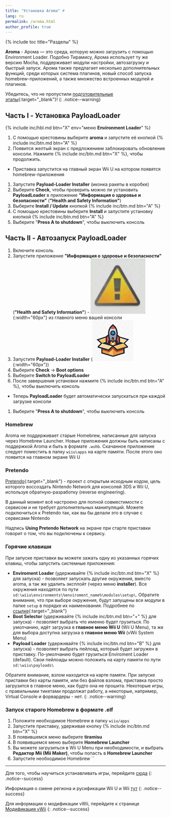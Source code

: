 ```yaml
---
title: "Установка Aroma" #
lang: ru
permalink: /aroma.html
author_profile: true
---
```


{% include toc title="Разделы" %}

**Aroma** - Арома — это среда, которую можно загрузить с помощью Environment Loader. Подобно Тирамису, Арома использует ту же версию Mocha, поддерживает модули настройки, автозагрузку и быстрый запуск. Арома также предлагает несколько дополнительных функций, среди которых система плагинов, новый способ запуска homebrew-приложений, а также множество встроенных модулей и плагинов.

Убедитесь, что не пропустили [подготовительные этапы](get-started){:target="_blank"}!
{: .notice--warning}

## Часть I - Установка PayloadLoader

{% include inc/hbl.md btn="X" env="меню **Environment Loader**" %}
1. С помощью крестовины выберите **aroma** и запустите её кнопкой {% include inc/btn.md btn="A" %}
1. Появится желтый экран с предложением заблокировать обновление консоли. Нажмите {% include inc/btn.md btn="X" %}, чтобы продолжить. 
  * Приставка запустится на главный экран Wii U на котором появятся homebrew-приложения
1. Запустите **Payload-Loader Installer** (иконка ракеты в коробке)
1. Выберите **Check**, чтобы проверить можно ли установить **PayloadLoader** в приложение **"Информация о здоровье и безопасности"** (**"Health and Safety Information"**)
1. Выберите **Install / Update** кнопкой {% include inc/btn.md btn="A" %}
1. С помощью крестовины выберите **Install** и запустите установку кнопкой {% include inc/btn.md btn="A" %} 
1. Выберите "**Press A to shutdown**", чтобы выключить консоль

## Часть II - Автозапуск PayloadLoader

1. Включите консоль
1. Запустите приложение **"Информация о здоровье и безопасности"** (**"Health and Safety Information"**) - ![](/images/apps/hs.png){:width="60px"} из главного меню вашей консоли
1. Запустите **Payload-Loader Installer** (![](/images/apps/payload-loader.png){:width="60px"})
1. Выберите **Check** -> **Boot options**
1. Выберите **Switch to PayloadLoader**
1. После завершения установки нажмите {% include inc/btn.md btn="A" %}, чтобы выключить консоль
  * Теперь **PayloadLoader** будет автоматически запускаться при каждой загрузке консоли
1. Выберите "**Press A to shutdown**", чтобы выключить консоль

### Homebrew 

Aroma не поддерживает старые Homebrew, написанные для запуска через Homebrew Launcher. Новые приложения должны быть написаны с поддержкой Aroma и быть в формате `.wuhb`. Скачанное приложение следует поместить в папку `wiiu\apps` на карте памяти. После этого оно появится на главном экране Wii U 

### Pretendo

[Pretendo](https://pretendo.network/){:target="_blank"} - проект с открытым исходным кодом, цель которого воссоздать Nintendo Network для консолей 3DS и Wii U, используя обратную-разработку (reverse engineering).

В данный момент всё настроено для полной совместимости с сервисом и не требует дополнительных манипуляций. Можете подключиться к Pretendo так, как вы бы делали это в случае с сервисами Nintendo 

Надпись **Using Pretendo Network** на экране при старте приставки говорит о том, что вы подключены к сервису.

### Горячие клавиши

При запуске приставки вы можете зажать одну из указанных горячих клавиш, чтобы запустить системные приложения:

* **Enviroment Loader** (удерживайте {% include inc/btn.md btn="X" %} для запуска) - позволяет запускать другие окружения, вместо aroma, а так же удалить эксплойт (через меню **installer**). Все окружения находятся по пути `sd:\wiiu\environments\%enviroment_name%\modules\setup\`. Обратите внимание, что при выборе окружения, будут запущены все модули в папке `setup` в порядке их наименования. Подробнее по [ссылке](https://gbatemp.net/threads/release-environment-loader.605382/){:target="_blank"}
* **Boot Selector** (удерживайте {% include inc/btn.md btn="+" %} для запуска) - позволяет выбрать что именно будет грузиться. По умолчанию, идёт загрузка в **главное меню Wii U** (Wii U Menu), та же для выбора доступна загрузка в **главное меню Wii** (vWii System Menu)
* **Payload Loader** (удерживайте {% include inc/btn.md btn="B" %} для запуска) - позволяет выбрать пейлоад, который будет загружен в приставку. По-умолчанию будет грузиться Enviroment Loader (default). Свои пейлоады можно положить на карту памяти по пути `sd:\wiiu\payloads\`

Обратите внимание, взлом находится на карте памяти. При запуске приставки без карты памяти, или без файлов взлома, приставка просто загрузится в главное меню, как будто она не прошита. Некоторые игры, с правильными тикетами продолжат работу, а некоторые, например, Virtual Console и форвардеры - нет.
{: .notice--warning}

### Запуск старого Homebrew в формате .elf 

1. Положите необходимое Homebrew в папку `wiiu/apps` 
1. Запустите приставку, удерживая кнопку {% include inc/btn.md btn="X" %}
1. В появившемся меню выберите **tiramisu**
1. В появившемся меню выберите **Homebrew Launcher**
  1. Вы можете загрузиться в Wii U Menu при необходимости, и выбрать **Редактор Mii (Mii Maker)**, чтобы попасть в **Homebrew Launcher** 
1. Запустите необходимое Homebrew ``

___

Для того, чтобы научиться устанавливать игры, перейдите [сюда](games)
{: .notice--success}

Информация о смене региона и русификации Wii U  и Wii [тут](wiiu-region-change)
{: .notice--success}

Для информации о модификации vWii, перейдите к странице [Модификация vWii](vwii-modding)
{: .notice--success}